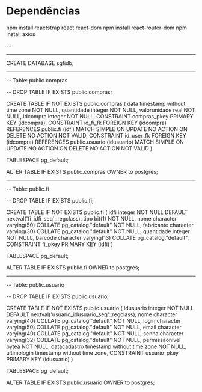 # Dependências
npm install reactstrap react react-dom
npm install react-router-dom
npm install axios

--

------------------------------------------------------------------------------------

CREATE DATABASE sgfidb;

------------------------------------------------------------------------------------

-- Table: public.compras

-- DROP TABLE IF EXISTS public.compras;

CREATE TABLE IF NOT EXISTS public.compras
(
    data timestamp without time zone NOT NULL,
    quantidade integer NOT NULL,
    valorunidade real NOT NULL,
    idcompra integer NOT NULL,
    CONSTRAINT compras_pkey PRIMARY KEY (idcompra),
    CONSTRAINT id_fi_fk FOREIGN KEY (idcompra)
        REFERENCES public.fi (idfi) MATCH SIMPLE
        ON UPDATE NO ACTION
        ON DELETE NO ACTION
        NOT VALID,
    CONSTRAINT id_user_fk FOREIGN KEY (idcompra)
        REFERENCES public.usuario (idusuario) MATCH SIMPLE
        ON UPDATE NO ACTION
        ON DELETE NO ACTION
        NOT VALID
)

TABLESPACE pg_default;

ALTER TABLE IF EXISTS public.compras
    OWNER to postgres;

------------------------------------------------------------------------------------

-- Table: public.fi

-- DROP TABLE IF EXISTS public.fi;

CREATE TABLE IF NOT EXISTS public.fi
(
    idfi integer NOT NULL DEFAULT nextval('fi_idfi_seq'::regclass),
    tipo bit(1) NOT NULL,
    nome character varying(50) COLLATE pg_catalog."default" NOT NULL,
    fabricante character varying(30) COLLATE pg_catalog."default" NOT NULL,
    quantidade integer NOT NULL,
    barcode character varying(13) COLLATE pg_catalog."default",
    CONSTRAINT fi_pkey PRIMARY KEY (idfi)
)

TABLESPACE pg_default;

ALTER TABLE IF EXISTS public.fi
    OWNER to postgres;

------------------------------------------------------------------------------------

-- Table: public.usuario

-- DROP TABLE IF EXISTS public.usuario;

CREATE TABLE IF NOT EXISTS public.usuario
(
    idusuario integer NOT NULL DEFAULT nextval('usuario_idusuario_seq'::regclass),
    nome character varying(40) COLLATE pg_catalog."default" NOT NULL,
    login character varying(50) COLLATE pg_catalog."default" NOT NULL,
    email character varying(40) COLLATE pg_catalog."default" NOT NULL,
    senha character varying(32) COLLATE pg_catalog."default" NOT NULL,
    permissaonivel bytea NOT NULL,
    datacadastro timestamp without time zone NOT NULL,
    ultimologin timestamp without time zone,
    CONSTRAINT usuario_pkey PRIMARY KEY (idusuario)
)

TABLESPACE pg_default;

ALTER TABLE IF EXISTS public.usuario
    OWNER to postgres;
